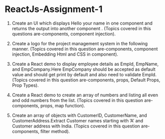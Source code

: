 # ReactJs-Assignment-1

1. Create an UI which displays Hello your name in one component and returns the output into another component .
(Topics covered in this questions are-components, component injection).

2. Create a logo for the project management system in the following manner.
(Topics covered in this question are-components, component injection, Embedding Html and CSS in component).

3. Create a React demo to display employee details as EmpId, EmpName, and EmpCompany.Here EmpCompany should be accepted as default value and should get print by default and also need to validate EmpId.
(Topics covered in this question are-components, props, Default Props, Prop Types).

4. Create a React demo to create an array of numbers and listing all even and odd numbers from the list.
(Topics covered in this question are-components, props, map function).

5. Create an array of objects with CustomerID, CustomerName, and CustomerAddress.Extract Customer names starting with ’A’ and Customer address with India.
(Topics covered in this question are-components, filter method).
